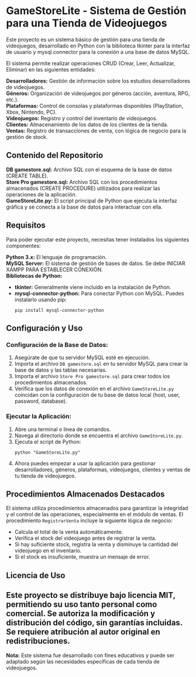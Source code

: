 # GameStoreLite - Sistema de Gestión para una Tienda de Videojuegos

Este proyecto es un sistema básico de gestión para una tienda de videojuegos, desarrollado en Python con la biblioteca tkinter para la interfaz de usuario y mysql.connector para la conexión a una base de datos MySQL.

El sistema permite realizar operaciones CRUD (Crear, Leer, Actualizar, Eliminar) en las siguientes entidades:

**Desarrolladores:** Gestión de información sobre los estudios desarrolladores de videojuegos.  
**Géneros:** Organización de videojuegos por géneros (acción, aventura, RPG, etc.).  
**Plataformas:** Control de consolas y plataformas disponibles (PlayStation, Xbox, Nintendo, PC).  
**Videojuegos:** Registro y control del inventario de videojuegos.  
**Clientes:** Almacenamiento de los datos de los clientes de la tienda.  
**Ventas:** Registro de transacciones de venta, con lógica de negocio para la gestión de stock.

## Contenido del Repositorio

**DB gamestore.sql:** Archivo SQL con el esquema de la base de datos (CREATE TABLE).  
**Store Pro gamestore.sql:** Archivo SQL con los procedimientos almacenados (CREATE PROCEDURE) utilizados para realizar las operaciones de la aplicación.  
**GameStoreLite.py:** El script principal de Python que ejecuta la interfaz gráfica y se conecta a la base de datos para interactuar con ella.

## Requisitos

Para poder ejecutar este proyecto, necesitas tener instalados los siguientes componentes:

**Python 3.x:** El lenguaje de programación.  
**MySQL Server:** El sistema de gestión de bases de datos. Se debe INICIAR XAMPP PARA ESTABLECER CONEXIÓN.  
**Bibliotecas de Python:**
- **tkinter:** Generalmente viene incluido en la instalación de Python.
- **mysql-connector-python:** Para conectar Python con MySQL. Puedes instalarlo usando pip:
  ```
  pip install mysql-connector-python
  ```

## Configuración y Uso

### Configuración de la Base de Datos:

1. Asegúrate de que tu servidor MySQL esté en ejecución.
2. Importa el archivo `DB gamestore.sql` en tu servidor MySQL para crear la base de datos y las tablas necesarias.
3. Importa el archivo `Store Pro gamestore.sql` para crear todos los procedimientos almacenados.
4. Verifica que los datos de conexión en el archivo `GameStoreLite.py` coincidan con la configuración de tu base de datos local (host, user, password, database).

### Ejecutar la Aplicación:

1. Abre una terminal o línea de comandos.
2. Navega al directorio donde se encuentra el archivo `GameStoreLite.py`.
3. Ejecuta el script de Python:
   ```
   python "GameStoreLite.py"
   ```
4. Ahora puedes empezar a usar la aplicación para gestionar desarrolladores, géneros, plataformas, videojuegos, clientes y ventas de tu tienda de videojuegos.

## Procedimientos Almacenados Destacados

El sistema utiliza procedimientos almacenados para garantizar la integridad y el control de las operaciones, especialmente en el módulo de ventas. El procedimiento `RegistrarVenta` incluye la siguiente lógica de negocio:

- Calcula el total de la venta automáticamente.
- Verifica el stock del videojuego antes de registrar la venta.
- Si hay suficiente stock, registra la venta y disminuye la cantidad del videojuego en el inventario.
- Si el stock es insuficiente, muestra un mensaje de error.

## Licencia de Uso

Este proyecto se distribuye bajo licencia MIT, permitiendo su uso tanto personal como comercial. Se autoriza la modificación y distribución del código, sin garantías incluidas. Se requiere atribución al autor original en redistribuciones.
---

**Nota:** Este sistema fue desarrollado con fines educativos y puede ser adaptado según las necesidades específicas de cada tienda de videojuegos.
